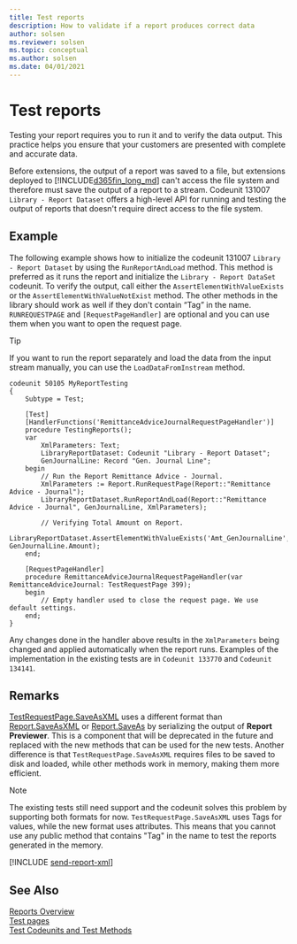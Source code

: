```yaml
---
title: Test reports
description: How to validate if a report produces correct data
author: solsen
ms.reviewer: solsen
ms.topic: conceptual
ms.author: solsen
ms.date: 04/01/2021
---
```


# Test reports

Testing your report requires you to run it and to verify the data output. This practice helps you ensure that your customers are presented with complete and accurate data.  

Before extensions, the output of a report was saved to a file, but extensions deployed to [!INCLUDE[d365fin_long_md](includes/d365fin_long_md.md)] can't access the file system and therefore must save the output of a report to a stream. Codeunit 131007 `Library - Report Dataset` offers a high-level API for running and testing the output of reports that doesn't require direct access to the file system.

## Example

The following example shows how to initialize the codeunit 131007 `Library - Report Dataset` by using the `RunReportAndLoad` method. This method is preferred as it runs the report and initialize the `Library - Report DataSet` codeunit. To verify the output, call either the `AssertElementWithValueExists` or the `AssertElementWithValueNotExist` method. The other methods in the library should work as well if they don't contain “Tag” in the name. `RUNREQUESTPAGE` and `[RequestPageHandler]` are optional and you can use them when you want to open the request page. 

> [!TIP]  
> If you want to run the report separately and load the data from the input stream manually, you can use the `LoadDataFromInstream` method.

```AL
codeunit 50105 MyReportTesting
{
    Subtype = Test;
    
    [Test]
    [HandlerFunctions('RemittanceAdviceJournalRequestPageHandler')]
    procedure TestingReports();
    var
        XmlParameters: Text;
        LibraryReportDataset: Codeunit "Library - Report Dataset";
        GenJournalLine: Record "Gen. Journal Line";
    begin
        // Run the Report Remittance Advice - Journal. 
        XmlParameters := Report.RunRequestPage(Report::"Remittance Advice - Journal");
        LibraryReportDataset.RunReportAndLoad(Report::"Remittance Advice - Journal", GenJournalLine, XmlParameters);

        // Verifying Total Amount on Report. 
        LibraryReportDataset.AssertElementWithValueExists('Amt_GenJournalLine', GenJournalLine.Amount);
    end;

    [RequestPageHandler]
    procedure RemittanceAdviceJournalRequestPageHandler(var RemittanceAdviceJournal: TestRequestPage 399);
    begin
        // Empty handler used to close the request page. We use default settings. 
    end;
}
```

Any changes done in the handler above results in the `XmlParameters` being changed and applied automatically when the report runs. Examples of the implementation in the existing tests are in `Codeunit 133770` and `Codeunit 134141`.

## Remarks

[TestRequestPage.SaveAsXML](methods-auto/testrequestpage/testrequestpage-saveasxml-method.md) uses a different format than [Report.SaveAsXML](methods-auto/report/report-saveasxml-method.md) or [Report.SaveAs](methods-auto/report/report-saveas-method.md) by serializing the output of **Report Previewer**. This is a component that will be deprecated in the future and replaced with the new methods that can be used for the new tests. Another difference is that `TestRequestPage.SaveAsXML` requires files to be saved to disk and loaded, while other methods work in memory, making them more efficient. 

> [!NOTE]  
> The existing tests still need support and the codeunit solves this problem by supporting both formats for now. `TestRequestPage.SaveAsXML` uses Tags for values, while the new format uses attributes. This means that you cannot use any public method that contains "Tag" in the name to test the reports generated in the memory.

[!INCLUDE [send-report-xml](../developer/includes/send-report-xml.md)]

## See Also

[Reports Overview](devenv-reports.md)  
[Test pages](devenv-testing-pages.md)  
[Test Codeunits and Test Methods](devenv-test-codeunits-and-test-methods.md)
